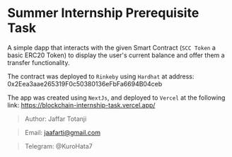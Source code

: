 # Summer Internship Prerequisite Task
A simple dapp that interacts with the given Smart Contract (`SCC Token` a basic ERC20 Token) to display the user's current balance and offer them a transfer functionality.

The contract was deployed to `Rinkeby` using `Hardhat` at address:
0x2Eea3aae265319F0c50380136eFbFa6694B04ceb

The app was created using `NextJs`, and deployed to `Vercel` at the following link:
https://blockchain-internship-task.vercel.app/




>Author: Jaffar Totanji

>Email: jaafarti@gmail.com

>Telegram: @KuroHata7
